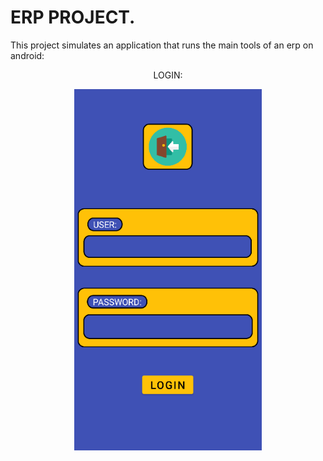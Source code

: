 # ERP PROJECT.

<p> This project simulates an application that runs the main tools of an erp on android: </p>

<p align="center">LOGIN: </p>

<p align="center">
  <img src="https://github.com/Lxvine/ERP/blob/master/Screenshots/erp1.png" style=" width:300px">
</p>
